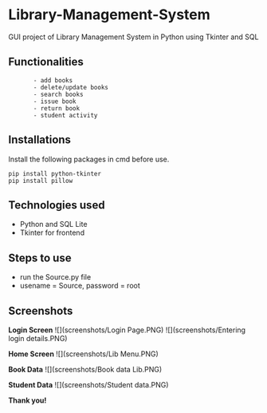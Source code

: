 # Library-Management-System
GUI project of Library Management System in Python using Tkinter and SQL

## Functionalities  
           - add books
           - delete/update books
           - search books
           - issue book
           - return book
           - student activity
         
## Installations
Install the following packages in cmd before use.
```
pip install python-tkinter
pip install pillow
```


## Technologies used 
* Python and SQL Lite
* Tkinter for frontend


## Steps to use

  * run the Source.py file
  * usename = Source, password = root

## Screenshots

**Login Screen**
![](screenshots/Login Page.PNG)
![](screenshots/Entering login details.PNG)

**Home Screen**
![](screenshots/Lib Menu.PNG)

**Book Data**
![](screenshots/Book data Lib.PNG)

**Student Data**
![](screenshots/Student data.PNG)

****Thank you!****